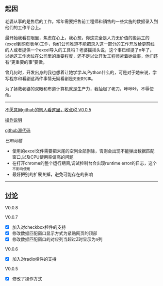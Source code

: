 ## 起因
老婆从事的是售后的工作，常年需要把售前工程师和销售的一些实施的数据录入到他们的工作平台上。

最开始我看在眼里，焦虑在心上，我心想，你这完全是人力无价值的搬运工的(excel到网页表单)工作，你们公司难道不能把录入这一部分的工作开放给更前线的人或者提供一个excel导入的工具吗？老婆摇摇头说，这个事已经提了n年了，以她这工作岗位在公司里的重要程度，还不足以让开发工程师紧着她做事，他们还有“更重要的事”要做。

曾几何时，开发出身的我也想着让她学学Js,Python什么的，可是对于她来说，学写程序和看剧这两件事情无疑看剧是```更重要的事```。

为了拯救老婆的双眼和布道计算机就是生产力，我抽起了老刀，咔咔咔，不辱使命。

-----


[不愿意用github的懒人看这里，收点税 V0.0.5](https://download.csdn.net/download/flyback/12316927)

[操作说明](https://jingyan.baidu.com/article/b7001fe14ed9bf4f7382dd33.html)

[github源代码](https://github.com/kjflyback/excelimportor/tree/kjflyback-nomovie)

*已知问题*
- 使用的excel文件需要把末尾的空列全部删除，否则会出现不能弹出数据匹配窗口,以及CPU使用率偏高的问题
- 在打开chrome的整个运行期间,调试控制台会出现runtime error的日志，这个```不影响使用```
- 最好把别的扩展关掉，避免可能存在的影响
-----
[讨论](https://github.com/kjflyback/excelimportor/discussions)
-----
V0.0.8

V0.0.7
- [X] 加入对checkbox控件的支持
- [X] 修改数据匹配窗口显示方式为紧贴网页的顶部
- [X] 修改数据匹配窗口的对应列当超过Z时显示为n列
 
V0.0.6
- [X] 加入对radio控件的支持

V0.0.5
- [X] 修改了操作方式




